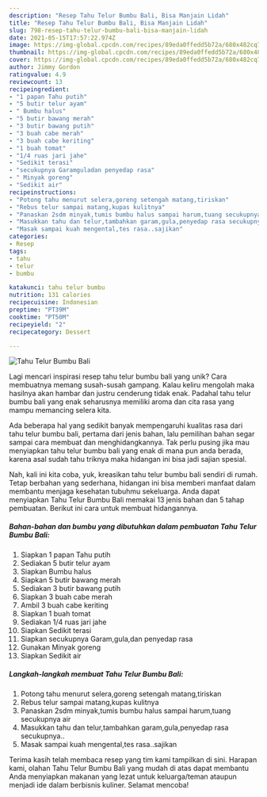 ```yaml
---
description: "Resep Tahu Telur Bumbu Bali, Bisa Manjain Lidah"
title: "Resep Tahu Telur Bumbu Bali, Bisa Manjain Lidah"
slug: 798-resep-tahu-telur-bumbu-bali-bisa-manjain-lidah
date: 2021-05-15T17:57:22.974Z
image: https://img-global.cpcdn.com/recipes/89eda0ffedd5b72a/680x482cq70/tahu-telur-bumbu-bali-foto-resep-utama.jpg
thumbnail: https://img-global.cpcdn.com/recipes/89eda0ffedd5b72a/680x482cq70/tahu-telur-bumbu-bali-foto-resep-utama.jpg
cover: https://img-global.cpcdn.com/recipes/89eda0ffedd5b72a/680x482cq70/tahu-telur-bumbu-bali-foto-resep-utama.jpg
author: Jimmy Gordon
ratingvalue: 4.9
reviewcount: 13
recipeingredient:
- "1 papan Tahu putih"
- "5 butir telur ayam"
- " Bumbu halus"
- "5 butir bawang merah"
- "3 butir bawang putih"
- "3 buah cabe merah"
- "3 buah cabe keriting"
- "1 buah tomat"
- "1/4 ruas jari jahe"
- "Sedikit terasi"
- "secukupnya Garamguladan penyedap rasa"
- " Minyak goreng"
- "Sedikit air"
recipeinstructions:
- "Potong tahu menurut selera,goreng setengah matang,tiriskan"
- "Rebus telur sampai matang,kupas kulitnya"
- "Panaskan 2sdm minyak,tumis bumbu halus sampai harum,tuang secukupnya air"
- "Masukkan tahu dan telur,tambahkan garam,gula,penyedap rasa secukupnya.."
- "Masak sampai kuah mengental,tes rasa..sajikan"
categories:
- Resep
tags:
- tahu
- telur
- bumbu

katakunci: tahu telur bumbu 
nutrition: 131 calories
recipecuisine: Indonesian
preptime: "PT39M"
cooktime: "PT50M"
recipeyield: "2"
recipecategory: Dessert

---
```



![Tahu Telur Bumbu Bali](https://img-global.cpcdn.com/recipes/89eda0ffedd5b72a/680x482cq70/tahu-telur-bumbu-bali-foto-resep-utama.jpg)

Lagi mencari inspirasi resep tahu telur bumbu bali yang unik? Cara membuatnya memang susah-susah gampang. Kalau keliru mengolah maka hasilnya akan hambar dan justru cenderung tidak enak. Padahal tahu telur bumbu bali yang enak seharusnya memiliki aroma dan cita rasa yang mampu memancing selera kita.



Ada beberapa hal yang sedikit banyak mempengaruhi kualitas rasa dari tahu telur bumbu bali, pertama dari jenis bahan, lalu pemilihan bahan segar sampai cara membuat dan menghidangkannya. Tak perlu pusing jika mau menyiapkan tahu telur bumbu bali yang enak di mana pun anda berada, karena asal sudah tahu triknya maka hidangan ini bisa jadi sajian spesial.


Nah, kali ini kita coba, yuk, kreasikan tahu telur bumbu bali sendiri di rumah. Tetap berbahan yang sederhana, hidangan ini bisa memberi manfaat dalam membantu menjaga kesehatan tubuhmu sekeluarga. Anda dapat menyiapkan Tahu Telur Bumbu Bali memakai 13 jenis bahan dan 5 tahap pembuatan. Berikut ini cara untuk membuat hidangannya.

<!--inarticleads1-->

##### Bahan-bahan dan bumbu yang dibutuhkan dalam pembuatan Tahu Telur Bumbu Bali:

1. Siapkan 1 papan Tahu putih
1. Sediakan 5 butir telur ayam
1. Siapkan  Bumbu halus
1. Siapkan 5 butir bawang merah
1. Sediakan 3 butir bawang putih
1. Siapkan 3 buah cabe merah
1. Ambil 3 buah cabe keriting
1. Siapkan 1 buah tomat
1. Sediakan 1/4 ruas jari jahe
1. Siapkan Sedikit terasi
1. Siapkan secukupnya Garam,gula,dan penyedap rasa
1. Gunakan  Minyak goreng
1. Siapkan Sedikit air




<!--inarticleads2-->

##### Langkah-langkah membuat Tahu Telur Bumbu Bali:

1. Potong tahu menurut selera,goreng setengah matang,tiriskan
1. Rebus telur sampai matang,kupas kulitnya
1. Panaskan 2sdm minyak,tumis bumbu halus sampai harum,tuang secukupnya air
1. Masukkan tahu dan telur,tambahkan garam,gula,penyedap rasa secukupnya..
1. Masak sampai kuah mengental,tes rasa..sajikan




Terima kasih telah membaca resep yang tim kami tampilkan di sini. Harapan kami, olahan Tahu Telur Bumbu Bali yang mudah di atas dapat membantu Anda menyiapkan makanan yang lezat untuk keluarga/teman ataupun menjadi ide dalam berbisnis kuliner. Selamat mencoba!
